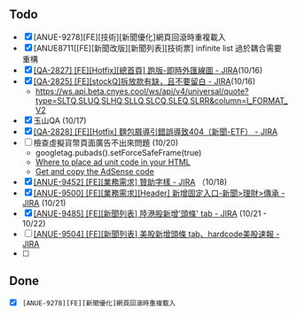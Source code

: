 ## Todo
* [x] [ANUE-9278][FE][技術][新聞優化]網頁回滾時重複載入
* [x] [ANUE8711[[FE][新聞改版][新聞列表][技術票] infinite list 過於耦合需要重構
* [x] [[QA-2827] [FE][Hotfix][總首頁] 跑版-即時外匯線圖 - JIRA](https://cnyesrd.atlassian.net/browse/QA-2827)(10/16)
* [x] [[QA-2825] [FE][stockQ]拆放款有缺，且不要留白 - JIRA](https://cnyesrd.atlassian.net/browse/QA-2825)(10/16)
	* https://ws.api.beta.cnyes.cool/ws/api/v4/universal/quote?type=SLTQ,SLUQ,SLHQ,SLLQ,SLCQ,SLEQ,SLRR&column=I_FORMAT_V2 
* [x] 玉山QA (10/17)
* [x] [[QA-2828] [FE][Hotfix] 麵包屑導引錯誤導致404（新聞-ETF） - JIRA](https://cnyesrd.atlassian.net/browse/QA-2828)
* [ ] 檢查虛擬貨幣頁面廣告不出來問題 (10/20)
	* googletag.pubads().setForceSafeFrame(true)
	* [Where to place ad unit code in your HTML](https://support.google.com/adsense/answer/9190028)
	* [Get and copy the AdSense code](https://support.google.com/adsense/answer/9274019)
* [x] [[ANUE-9452] [FE][業務需求] 贊助字樣 - JIRA](https://cnyesrd.atlassian.net/browse/ANUE-9452) （10/18)
* [x] [[ANUE-9500] [FE][業務需求][Header] 新增固定入口-新聞>理財>傳承 - JIRA](https://cnyesrd.atlassian.net/browse/ANUE-9500) (10/21)
* [x] [[ANUE-9485] [FE][新聞列表] 陸港股新增'頭條' tab - JIRA](https://cnyesrd.atlassian.net/browse/ANUE-9485) (10/21 - 10/22)
* [ ] [[ANUE-9504] [FE][新聞列表] 美股新增頭條 tab、hardcode美股速報 - JIRA](https://cnyesrd.atlassian.net/browse/ANUE-9504)
* [ ] 

## Done
* [x] `[ANUE-9278][FE][新聞優化]網頁回滾時重複載入`

